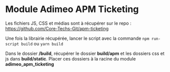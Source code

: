 # Module Adimeo APM Ticketing

Les fichiers JS, CSS et médias sont à récupérer sur le repo :
https://github.com/Core-Techs-Git/apm-ticketing

Une fois la librairie récupérée, lancer le script avec la commande `npm run-script build` ou `yarn build`

Dans le dossier **/build**, récupérer le dossier **build/apm** et les dossiers css et js dans **build/static**.
Placer ces dossiers à la racine du module **adimeo_apm_ticketing**
